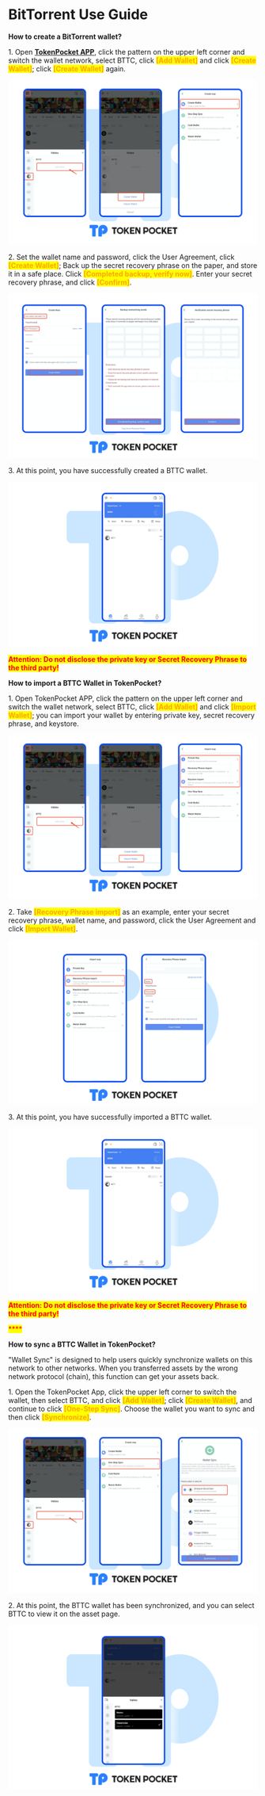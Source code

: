 # BitTorrent Use Guide

**How to create a BitTorrent wallet?**

1\. Open [**TokenPocket APP**](https://tokenpocket.pro/), click the pattern on the upper left corner and switch the wallet network, select BTTC, click <mark style="color:orange;">**\[Add Wallet]**</mark> and click <mark style="color:orange;">**\[Create Wallet]**</mark>; click <mark style="color:orange;">**\[Create Wallet]**</mark> again.

![](<../../.gitbook/assets/bttc en1.png>)

2\. Set the wallet name and password, click the User Agreement, click <mark style="color:orange;">**\[Create Wallet]**</mark>; Back up the secret recovery phrase on the paper, and store it in a safe place. Click <mark style="color:orange;">**\[Completed backup, verify now]**</mark>. Enter your secret recovery phrase, and click <mark style="color:orange;">**\[Confirm]**</mark>.

![](<../../.gitbook/assets/bttc en2.png>)

3\. At this point, you have successfully created a BTTC wallet.

![](<../../.gitbook/assets/bttc en3.png>)

<mark style="color:red;">**Attention: Do not disclose the private key or Secret Recovery Phrase to the third party!**</mark>



**How to import a BTTC Wallet in TokenPocket?**

1\. Open TokenPocket APP, click the pattern on the upper left corner and switch the wallet network, select BTTC, click <mark style="color:orange;">**\[Add Wallet]**</mark> and click <mark style="color:orange;">**\[Import Wallet]**</mark>; you can import your wallet by entering private key, secret recovery phrase, and keystore.

![](<../../.gitbook/assets/bttc en4.png>)

2\. Take <mark style="color:orange;">**\[Recovery Phrase import]**</mark> as an example, enter your secret recovery phrase, wallet name, and password, click the User Agreement and click <mark style="color:orange;">**\[Import Wallet]**</mark>.

![](<../../.gitbook/assets/bttc en5.png>)

3\. At this point, you have successfully imported a BTTC wallet.

![](<../../.gitbook/assets/bttc en3.png>)

<mark style="color:red;">**Attention: Do not disclose the private key or Secret Recovery Phrase to the third party!**</mark>

<mark style="color:red;">****</mark>

**How to sync a BTTC Wallet in TokenPocket?**

"Wallet Sync" is designed to help users quickly synchronize wallets on this network to other networks. When you transferred assets by the wrong network protocol (chain), this function can get your assets back.

&#x20;

1\. Open the TokenPocket App, click the upper left corner to switch the wallet, then select BTTC, and click <mark style="color:orange;">**\[Add Wallet]**</mark>; click <mark style="color:orange;">**\[Create Wallet]**</mark>, and continue to click <mark style="color:orange;">**\[One-Step Sync]**</mark>. Choose the wallet you want to sync and then click <mark style="color:orange;">**\[Synchronize]**</mark>.

![](<../../.gitbook/assets/bttc en6.png>)

2\. At this point, the BTTC wallet has been synchronized, and you can select BTTC to view it on the asset page.

![](<../../.gitbook/assets/bttc en7.png>)
